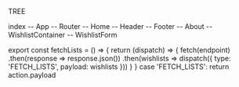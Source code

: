 TREE

index
     -- App
            -- Router
                    -- Home
                    -- Header
                    -- Footer
                    -- About
                    -- WishlistContainer
                            -- WishlistForm




 export const fetchLists = () => {
                                   return (dispatch) => {
                                                          fetch(endpoint)
                                                          .then(response => response.json())
                                                          .then(wishlists => dispatch({ type: 'FETCH_LISTS', payload: wishlists }))
    }
} 
                                                                                         case 'FETCH_LISTS':
                                                                                                             return action.payload